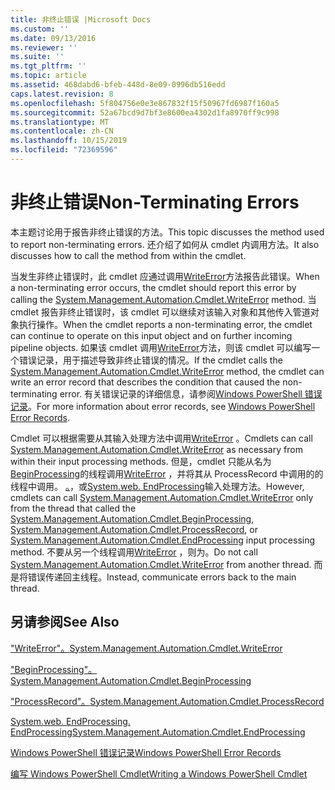 ```yaml
---
title: 非终止错误 |Microsoft Docs
ms.custom: ''
ms.date: 09/13/2016
ms.reviewer: ''
ms.suite: ''
ms.tgt_pltfrm: ''
ms.topic: article
ms.assetid: 468dabd6-bfeb-448d-8e09-0996db516edd
caps.latest.revision: 8
ms.openlocfilehash: 5f804756e0e3e867832f15f50967fd6987f160a5
ms.sourcegitcommit: 52a67bcd9d7bf3e8600ea4302d1fa8970ff9c998
ms.translationtype: MT
ms.contentlocale: zh-CN
ms.lasthandoff: 10/15/2019
ms.locfileid: "72369596"
---
```

# <a name="non-terminating-errors"></a><span data-ttu-id="1ed1a-102">非终止错误</span><span class="sxs-lookup"><span data-stu-id="1ed1a-102">Non-Terminating Errors</span></span>

<span data-ttu-id="1ed1a-103">本主题讨论用于报告非终止错误的方法。</span><span class="sxs-lookup"><span data-stu-id="1ed1a-103">This topic discusses the method used to report non-terminating errors.</span></span> <span data-ttu-id="1ed1a-104">还介绍了如何从 cmdlet 内调用方法。</span><span class="sxs-lookup"><span data-stu-id="1ed1a-104">It also discusses how to call the method from within the cmdlet.</span></span>

<span data-ttu-id="1ed1a-105">当发生非终止错误时，此 cmdlet 应通过调用[WriteError](/dotnet/api/System.Management.Automation.Cmdlet.WriteError)方法报告此错误。</span><span class="sxs-lookup"><span data-stu-id="1ed1a-105">When a non-terminating error occurs, the cmdlet should report this error by calling the [System.Management.Automation.Cmdlet.WriteError](/dotnet/api/System.Management.Automation.Cmdlet.WriteError) method.</span></span> <span data-ttu-id="1ed1a-106">当 cmdlet 报告非终止错误时，该 cmdlet 可以继续对该输入对象和其他传入管道对象执行操作。</span><span class="sxs-lookup"><span data-stu-id="1ed1a-106">When the cmdlet reports a non-terminating error, the cmdlet can continue to operate on this input object and on further incoming pipeline objects.</span></span> <span data-ttu-id="1ed1a-107">如果该 cmdlet 调用[WriteError](/dotnet/api/System.Management.Automation.Cmdlet.WriteError)方法，则该 cmdlet 可以编写一个错误记录，用于描述导致非终止错误的情况。</span><span class="sxs-lookup"><span data-stu-id="1ed1a-107">If the cmdlet calls the [System.Management.Automation.Cmdlet.WriteError](/dotnet/api/System.Management.Automation.Cmdlet.WriteError) method, the cmdlet can write an error record that describes the condition that caused the non-terminating error.</span></span> <span data-ttu-id="1ed1a-108">有关错误记录的详细信息，请参阅[Windows PowerShell 错误记录](./windows-powershell-error-records.md)。</span><span class="sxs-lookup"><span data-stu-id="1ed1a-108">For more information about error records, see [Windows PowerShell Error Records](./windows-powershell-error-records.md).</span></span>

<span data-ttu-id="1ed1a-109">Cmdlet 可以根据需要从其输入处理方法中调用[WriteError](/dotnet/api/System.Management.Automation.Cmdlet.WriteError) 。</span><span class="sxs-lookup"><span data-stu-id="1ed1a-109">Cmdlets can call [System.Management.Automation.Cmdlet.WriteError](/dotnet/api/System.Management.Automation.Cmdlet.WriteError) as necessary from within their input processing methods.</span></span> <span data-ttu-id="1ed1a-110">但是，cmdlet 只能从名为[BeginProcessing](/dotnet/api/System.Management.Automation.Cmdlet.BeginProcessing)的线程调用[WriteError](/dotnet/api/System.Management.Automation.Cmdlet.WriteError) ，并将其从 ProcessRecord 中调用的的线程中调用。 [。](/dotnet/api/System.Management.Automation.Cmdlet.ProcessRecord)，或[System.web. EndProcessing](/dotnet/api/System.Management.Automation.Cmdlet.EndProcessing)输入处理方法。</span><span class="sxs-lookup"><span data-stu-id="1ed1a-110">However, cmdlets can call [System.Management.Automation.Cmdlet.WriteError](/dotnet/api/System.Management.Automation.Cmdlet.WriteError) only from the thread that called the [System.Management.Automation.Cmdlet.BeginProcessing](/dotnet/api/System.Management.Automation.Cmdlet.BeginProcessing), [System.Management.Automation.Cmdlet.ProcessRecord](/dotnet/api/System.Management.Automation.Cmdlet.ProcessRecord), or [System.Management.Automation.Cmdlet.EndProcessing](/dotnet/api/System.Management.Automation.Cmdlet.EndProcessing) input processing method.</span></span> <span data-ttu-id="1ed1a-111">不要从另一个线程调用[WriteError](/dotnet/api/System.Management.Automation.Cmdlet.WriteError) ，则为。</span><span class="sxs-lookup"><span data-stu-id="1ed1a-111">Do not call [System.Management.Automation.Cmdlet.WriteError](/dotnet/api/System.Management.Automation.Cmdlet.WriteError) from another thread.</span></span> <span data-ttu-id="1ed1a-112">而是将错误传递回主线程。</span><span class="sxs-lookup"><span data-stu-id="1ed1a-112">Instead, communicate errors back to the main thread.</span></span>

## <a name="see-also"></a><span data-ttu-id="1ed1a-113">另请参阅</span><span class="sxs-lookup"><span data-stu-id="1ed1a-113">See Also</span></span>

[<span data-ttu-id="1ed1a-114">"WriteError"。</span><span class="sxs-lookup"><span data-stu-id="1ed1a-114">System.Management.Automation.Cmdlet.WriteError</span></span>](/dotnet/api/System.Management.Automation.Cmdlet.WriteError)

[<span data-ttu-id="1ed1a-115">"BeginProcessing"。</span><span class="sxs-lookup"><span data-stu-id="1ed1a-115">System.Management.Automation.Cmdlet.BeginProcessing</span></span>](/dotnet/api/System.Management.Automation.Cmdlet.BeginProcessing)

[<span data-ttu-id="1ed1a-116">"ProcessRecord"。</span><span class="sxs-lookup"><span data-stu-id="1ed1a-116">System.Management.Automation.Cmdlet.ProcessRecord</span></span>](/dotnet/api/System.Management.Automation.Cmdlet.ProcessRecord)

[<span data-ttu-id="1ed1a-117">System.web. EndProcessing. EndProcessing</span><span class="sxs-lookup"><span data-stu-id="1ed1a-117">System.Management.Automation.Cmdlet.EndProcessing</span></span>](/dotnet/api/System.Management.Automation.Cmdlet.EndProcessing)

[<span data-ttu-id="1ed1a-118">Windows PowerShell 错误记录</span><span class="sxs-lookup"><span data-stu-id="1ed1a-118">Windows PowerShell Error Records</span></span>](./windows-powershell-error-records.md)

[<span data-ttu-id="1ed1a-119">编写 Windows PowerShell Cmdlet</span><span class="sxs-lookup"><span data-stu-id="1ed1a-119">Writing a Windows PowerShell Cmdlet</span></span>](./writing-a-windows-powershell-cmdlet.md)
